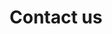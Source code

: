 ---
title: Contact us
description: 'This page is dedicated to contact us'
position: 150
category: Engage
---